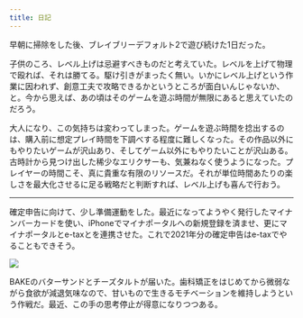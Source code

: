 ```yaml
---
title: 日記
---
```


早朝に掃除をした後、ブレイブリーデフォルト2で遊び続けた1日だった。

子供のころ、レベル上げは忌避すべきものだと考えていた。レベルを上げて物理で殴れば、それは勝てる。駆け引きがまったく無い。いかにレベル上げという作業に因われず、創意工夫で攻略できるかというところが面白いんじゃないか、と。今から思えば、あの頃はそのゲームを遊ぶ時間が無限にあると思えていたのだろう。

大人になり、この気持ちは変わってしまった。ゲームを遊ぶ時間を捻出するのは、購入前に想定プレイ時間を下調べする程度に難しくなった。その作品以外にもやりたいゲームが沢山あり、そしてゲーム以外にもやりたいことが沢山ある。古時計から見つけ出した稀少なエリクサーも、気兼ねなく使うようになった。プレイヤーの時間こそ、真に貴重な有限のリソースだ。それが単位時間あたりの楽しさを最大化させるに足る戦略だと判断すれば、レベル上げも喜んで行おう。

---

確定申告に向けて、少し準備運動をした。最近になってようやく発行したマイナンバーカードを使い、iPhoneでマイナポータルへの新規登録を済ませ、更にマイナポータルとe-taxとを連携させた。これで2021年分の確定申告はe-taxでやることもできそう。

![](https://i.imgur.com/EaAvHr9h.jpg)

BAKEのバターサンドとチーズタルトが届いた。歯科矯正をはじめてから微弱ながら食欲が減退気味なので、甘いもので生きるモチベーションを維持しようという作戦だ。最近、この手の思考停止が得意になりつつある。
